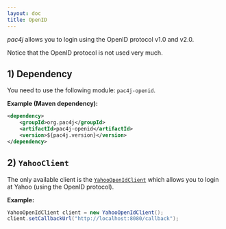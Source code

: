 ```yaml
---
layout: doc
title: OpenID
---
```


*pac4j* allows you to login using the OpenID protocol v1.0 and v2.0.

Notice that the OpenID protocol is not used very much.

## 1) Dependency

You need to use the following module: `pac4j-openid`.

**Example (Maven dependency):**

```xml
<dependency>
    <groupId>org.pac4j</groupId>
    <artifactId>pac4j-openid</artifactId>
    <version>${pac4j.version}</version>
</dependency>
```

## 2) `YahooClient`

The only available client is the [`YahooOpenIdClient`](https://github.com/pac4j/pac4j/blob/master/pac4j-openid/src/main/java/org/pac4j/openid/client/YahooOpenIdClient.java) which allows you to login at Yahoo (using the OpenID protocol).

**Example:**

```java
YahooOpenIdClient client = new YahooOpenIdClient();
client.setCallbackUrl("http://localhost:8080/callback");
```
